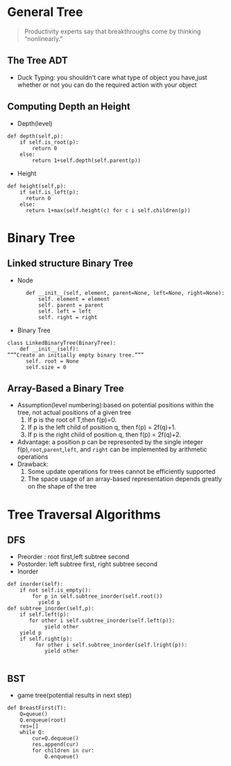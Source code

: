 # General Tree
> Productivity experts say that breakthroughs come by thinking “nonlinearly.”
## The Tree ADT
* Duck Typing: you shouldn't care what type of object you have,just whether or not you can do the required action with your object
## Computing Depth an Height
* Depth(level)
```
def depth(self,p):
    if self.is_root(p):
        return 0
    else:
        return 1+self.depth(self.parent(p))
```
* Height
```
def height(self,p):
    if self.is_left(p):
      return 0
    else:
      return 1+max(self.height(c) for c i self.children(p))
```
# Binary Tree
## Linked structure Binary Tree
* Node
```class   Node: # Lightweight, nonpublic class for storing a node. slots = _element , _parent , _left , _right
      def __init__(self, element, parent=None, left=None, right=None): 
          self. element = element
          self. parent = parent
          self. left = left
          self. right = right
```
* Binary Tree
```
class LinkedBinaryTree(BinaryTree):
    def __init__(self):
”””Create an initially empty binary tree.””” 
      self. root = None
      self.size = 0
```
## Array-Based a Binary Tree
* Assumption(level numbering):based on potential positions within the tree, not actual positions of a given tree
  1. If p is the root of T,then f(p)=0.
  2. If p is the left child of position q, then f(p) = 2f(q)+1. 
  3. If p is the right child of position q, then f(p) = 2f(q)+2.
* Advantage:  a position p can be represented by the single integer f(p),`root`,`parent`,`left`, and `right` can be implemented by arithmetic operations 
* Drawback: 
  1. Some update operations for trees cannot be efficiently supported
  2. The space usage of an array-based representation depends greatly on the shape of the tree

# Tree Traversal Algorithms
## DFS
* Preorder : root first,left subtree second
* Postorder: left subtree first, right subtree second
* Inorder
```
def inorder(self):
    if not self.is_empty():
        for p in self.subtree_inorder(self.root())
          yield p
def subtree_inorder(self,p):
    if self.left(p):
       for other i self.subtree_inorder(self.left(p)):
            yield other
    yield p
    if self.right(p):
         for other i self.subtree_inorder(self.lright(p)):
            yield other
    
```
## BST
* game tree(potential results in next step)
```
def BreastFirst(T):
    Q=queue()
    Q.enqueue(root)
    res=[]
    while Q:
        cur=Q.dequeue()
        res.append(cur)
        for children in cur:
            Q.enqueue()
```

